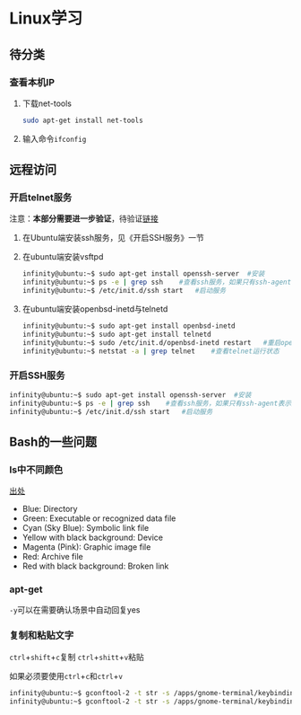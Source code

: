 
# Linux学习

## 待分类

### 查看本机IP

1. 下载net-tools

    ```bash
    sudo apt-get install net-tools
    ```

2. 输入命令`ifconfig`

## 远程访问

### 开启telnet服务

注意：**本部分需要进一步验证**，待验证[链接](https://blog.csdn.net/weixin_40449300/article/details/86619227)

1. 在Ubuntu端安装ssh服务，见《开启SSH服务》一节
2. 在ubuntu端安装vsftpd

    ```bash
    infinity@ubuntu:~$ sudo apt-get install openssh-server  #安装
    infinity@ubuntu:~$ ps -e | grep ssh    #查看ssh服务，如果只有ssh-agent表示还没启动，需要下面这步
    infinity@ubuntu:~$ /etc/init.d/ssh start   #启动服务
    ```

3. 在ubuntu端安装openbsd-inetd与telnetd

    ```bash
    infinity@ubuntu:~$ sudo apt-get install openbsd-inetd
    infinity@ubuntu:~$ sudo apt-get install telnetd
    infinity@ubuntu:~$ sudo /etc/init.d/openbsd-inetd restart   #重启openbsd-inetd
    infinity@ubuntu:~$ netstat -a | grep telnet    #查看telnet运行状态
    ```

### 开启SSH服务

```bash
infinity@ubuntu:~$ sudo apt-get install openssh-server  #安装
infinity@ubuntu:~$ ps -e | grep ssh    #查看ssh服务，如果只有ssh-agent表示还没启动，需要下面这步
infinity@ubuntu:~$ /etc/init.d/ssh start   #启动服务
```

## Bash的一些问题

### ls中不同颜色

[出处](https://askubuntu.com/questions/17299/what-do-the-different-colors-mean-in-ls)

- Blue: Directory
- Green: Executable or recognized data file
- Cyan (Sky Blue): Symbolic link file
- Yellow with black background: Device
- Magenta (Pink): Graphic image file
- Red: Archive file
- Red with black background: Broken link

### apt-get

`-y`可以在需要确认场景中自动回复yes

### 复制和粘贴文字

`ctrl`+`shift`+`c`复制
`ctrl`+`shitt`+`v`粘贴

如果必须要使用`ctrl`+`c`和`ctrl`+`v`

```bash
infinity@ubuntu:~$ gconftool-2 -t str -s /apps/gnome-terminal/keybindings/copy "c"
infinity@ubuntu:~$ gconftool-2 -t str -s /apps/gnome-terminal/keybindings/paste "v"
```
